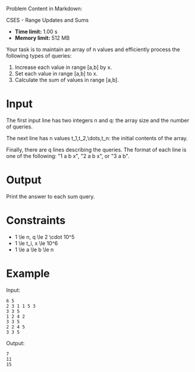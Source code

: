 Problem Content in Markdown:


CSES \- Range Updates and Sums




* **Time limit:** 1\.00 s
* **Memory limit:** 512 MB




Your task is to maintain an array of n values and efficiently process the following types of queries:


1. Increase each value in range \[a,b] by x.
2. Set each value in range \[a,b] to x.
3. Calculate the sum of values in range \[a,b].


Input
=====


The first input line has two integers n and q: the array size and the number of queries.


The next line has n values t\_1,t\_2,\\dots,t\_n: the initial contents of the array.


Finally, there are q lines describing the queries. The format of each line is one of the following: "1 a b x", "2 a b x", or "3 a b". 


Output
======


Print the answer to each sum query.


Constraints
===========


* 1 \\le n, q \\le 2 \\cdot 10^5
* 1 \\le t\_i, x \\le 10^6
* 1 \\le a \\le b \\le n


Example
=======


Input:



```
6 5
2 3 1 1 5 3
3 3 5
1 2 4 2
3 3 5
2 2 4 5
3 3 5

```

Output:



```
7
11
15

```
 
